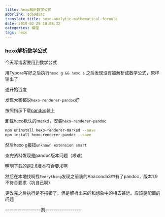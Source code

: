 ```yaml
---
title: hexo解析数学公式
abbrlink: 1d69d5ac
translate_title: hexo-analytic-mathematical-formula
date: 2019-02-25 18:08:32
categories: 编程
tags: hexo
---
```


### hexo解析数学公式

今天写博客要用到数学公式

用Typora写好之后执行`hexo g && hexo s` 之后发现没有被解析成数学公式，原样输出了

遂开始百度

发现大家都说`hexo-renderer-pandoc`好

按照指示下载[pandoc](https://github-production-release-asset-2e65be.s3.amazonaws.com/571770/3cf14180-24e7-11e9-8ab3-475ce7a9eafc?X-Amz-Algorithm=AWS4-HMAC-SHA256&X-Amz-Credential=AKIAIWNJYAX4CSVEH53A%2F20190225%2Fus-east-1%2Fs3%2Faws4_request&X-Amz-Date=20190225T073729Z&X-Amz-Expires=300&X-Amz-Signature=577af8c8450f8945c415402e0701129870b8f4028839c58b30f3cf029512afa8&X-Amz-SignedHeaders=host&actor_id=16967206&response-content-disposition=attachment%3B%20filename%3Dpandoc-2.6-windows-x86_64.msi&response-content-type=application%2Foctet-stream)装上

卸载hexo默认的markd，安装`hexo-renderer-pandoc`

```bash
npm uninstall hexo-renderer-marked --save
npm install hexo-renderer-pandoc --save
```

然后hexo g报错`unknown extension smart`

查完资料发现是pandoc版本问题（艰难）

明明下载的是2.6版本符合要求啊

然后在本地找啊找`Everything`发现之前装的Anaconda3中有了pandoc，版本1.9不符合要求（坑自己啊）

更改完之后执行是不报错了，但是解析出来的和想象中的相去甚远。应该是配置的问题

------------------割------------------